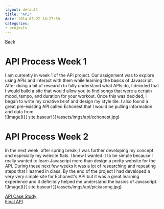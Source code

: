```yaml
---
layout: default
title: "API"
date: 2014-03-22 18:27:30
categories:
- projects
---
```

[Back](http://amcmicken.github.io/jekyll2/index.html)

# API Process Week 1

I am currently in week 1 of the API project. Our assignment was to explore using APIs and interact with them while learning the basics of Javascript. After doing a bit of research to fully understand what APIs do, I decided that I would build a site that would allow you to find songs that were a certain mood, tempo, and duration for your workout. Once this was decided, I began to write my creative brief and design my style tile. I also found a great pre-existing API called Echonest that I would be pulling information and data from.<br> 
![Image]({{ site.baseurl }}/assets/imgs/api/echonest.jpg)

# API Process Week 2

In the next week, after spring break, I was further developing my concept and especially my website flats. I knew I wanted it to be simple because I really wanted to learn Javascript more than design a pretty website for the API. During these next few weeks it was a lot of researching and repeating steps that I learned in class. By the end of the project I had developed a very very simple site for Echonest's API but it was a great learning experience and it definitely helped me understand the basics of Javascript.<br>
![Image]({{ site.baseurl }}/assets/imgs/api/pickasong.jpg)

[API Case Study](http://amcmicken.github.io/apicasestudyy/index.html)<br>
[Final API](http://amcmicken.github.io/api-project/index.html)